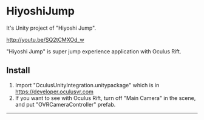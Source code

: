HiyoshiJump
===========

It's Unity project of "Hiyoshi Jump".

http://youtu.be/SQ2tCMXOd_w

"Hiyoshi Jump" is super jump experience application with Oculus Rift.

Install
-----
1. Import "OculusUnityIntegration.unitypackage" which is in https://developer.oculusvr.com 
2. If you want to see with Oculus Rift, turn off "Main Camera" in the scene, and put "OVRCameraController" prefab.
-----


